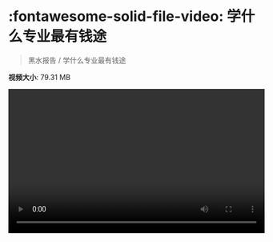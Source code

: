 # :fontawesome-solid-file-video: 学什么专业最有钱途

> 黑水报告 / 学什么专业最有钱途

**视频大小**: 79.31 MB

<video id="V-14d39953e6e78f8dc34efb394261d934" width="512" height="288" preload="none" playsinline webkit-playsinline></video>